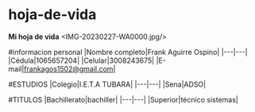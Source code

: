 # hoja-de-vida

**Mi hoja de vida**
<IMG-20230227-WA0000.jpg/>

#informacion personal
|Nombre completo|Frank Aguirre Ospino|
|---|---|
|Cédula|1065657204|
|Celular|3008243675|
|E-mail|frankagos1502@gmail.com|

#ESTUDIOS
|Colegio|I.E.T.A TUBARA|
|---|---|
|Sena|ADSO|

#TITULOS
|Bachillerato|bachiller|
|---|---|
|Superior|técnico sistemas|
